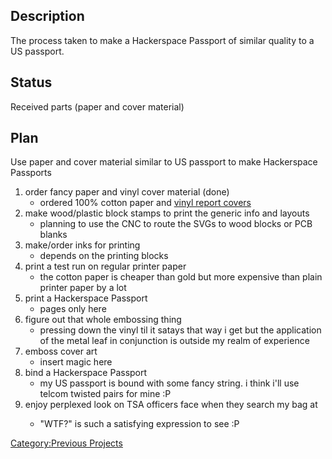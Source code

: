 ## Description

The process taken to make a Hackerspace Passport of similar quality to a
US passport.

## Status

Received parts (paper and cover material)

## Plan

Use paper and cover material similar to US passport to make Hackerspace
Passports

1.  order fancy paper and vinyl cover material (done)
    - ordered 100% cotton paper and [vinyl report
      covers](http://www.factory-express.com/Supplies/BindingSupplies/BindingCovers/bindingcovers.html)
2.  make wood/plastic block stamps to print the generic info and layouts
    - planning to use the CNC to route the SVGs to wood blocks or PCB
      blanks
3.  make/order inks for printing
    - depends on the printing blocks
4.  print a test run on regular printer paper
    - the cotton paper is cheaper than gold but more expensive than
      plain printer paper by a lot
5.  print a Hackerspace Passport
    - pages only here
6.  figure out that whole embossing thing
    - pressing down the vinyl til it satays that way i get but the
      application of the metal leaf in conjunction is outside my realm
      of experience
7.  emboss cover art
    - insert magic here
8.  bind a Hackerspace Passport
    - my US passport is bound with some fancy string. i think i'll use
      telcom twisted pairs for mine :P
9.  enjoy perplexed look on TSA officers face when they search my bag at
    <insert major transit point here>
    - "WTF?" is such a satisfying expression to see :P

[Category:Previous Projects](Category:Previous_Projects "wikilink")